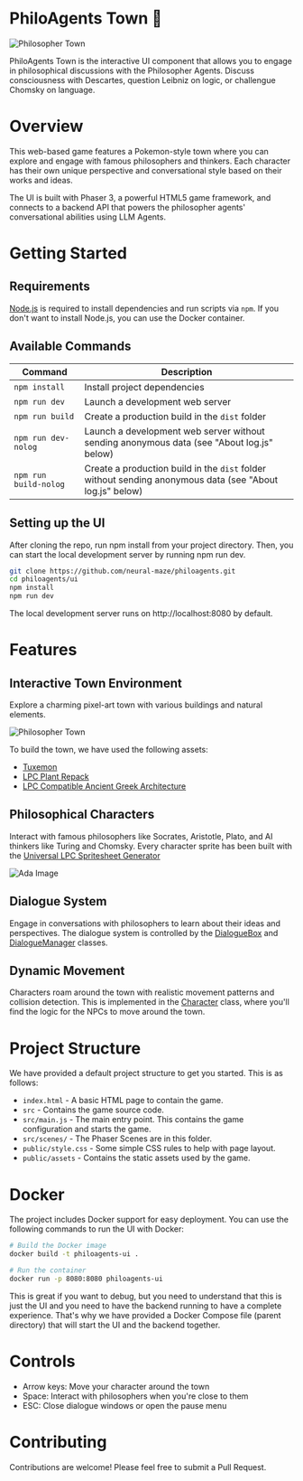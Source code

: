 # PhiloAgents Town 📖

![Philosopher Town](public/assets/game_screenshot.png)

PhiloAgents Town is the interactive UI component that allows you to engage in philosophical discussions with the Philosopher Agents. Discuss consciousness with Descartes, question Leibniz on logic, or challengue Chomsky on language.

# Overview

This web-based game features a Pokemon-style town where you can explore and engage with famous philosophers and thinkers. Each character has their own unique perspective and conversational style based on their works and ideas.

The UI is built with Phaser 3, a powerful HTML5 game framework, and connects to a backend API that powers the philosopher agents' conversational abilities using LLM Agents.

# Getting Started

## Requirements

[Node.js](https://nodejs.org) is required to install dependencies and run scripts via `npm`. If you don't want to install Node.js, you can use the Docker container.

## Available Commands

| Command               | Description                                                                                              |
| --------------------- | -------------------------------------------------------------------------------------------------------- |
| `npm install`         | Install project dependencies                                                                             |
| `npm run dev`         | Launch a development web server                                                                          |
| `npm run build`       | Create a production build in the `dist` folder                                                           |
| `npm run dev-nolog`   | Launch a development web server without sending anonymous data (see "About log.js" below)                |
| `npm run build-nolog` | Create a production build in the `dist` folder without sending anonymous data (see "About log.js" below) |

## Setting up the UI

After cloning the repo, run npm install from your project directory. Then, you can start the local development server by running npm run dev.

```bash
git clone https://github.com/neural-maze/philoagents.git
cd philoagents/ui
npm install
npm run dev
```

The local development server runs on http://localhost:8080 by default.

# Features

## Interactive Town Environment

Explore a charming pixel-art town with various buildings and natural elements.

![Philosopher Town](public/assets/philoagents_town.png)

To build the town, we have used the following assets:

- [Tuxemon](https://github.com/Tuxemon/Tuxemon)
- [LPC Plant Repack](https://opengameart.org/content/lpc-plant-repack)
- [LPC Compatible Ancient Greek Architecture](https://opengameart.org/content/lpc-compatible-ancient-greek-architecture)

## Philosophical Characters

Interact with famous philosophers like Socrates, Aristotle, Plato, and AI thinkers like Turing and Chomsky.
Every character sprite has been built with the [Universal LPC Spritesheet Generator](https://liberatedpixelcup.github.io/Universal-LPC-Spritesheet-Character-Generator/#?body=Body_color_light&head=Human_m)

![Ada Image](public/assets/sprite_image.png)

## Dialogue System

Engage in conversations with philosophers to learn about their ideas and perspectives. The dialogue system is controlled by the [DialogueBox](https://github.com/neural-maze/philoagents/blob/main/ui/src/scenes/DialogueBox.js) and [DialogueManager](https://github.com/neural-maze/philoagents/blob/main/ui/src/scenes/DialogueManager.js) classes.

## Dynamic Movement

Characters roam around the town with realistic movement patterns and collision detection. This is implemented in the [Character](https://github.com/neural-maze/philoagents/blob/main/ui/src/objects/Character.js) class, where you'll find the logic for the NPCs to move around the town.

# Project Structure

We have provided a default project structure to get you started. This is as follows:

- `index.html` - A basic HTML page to contain the game.
- `src` - Contains the game source code.
- `src/main.js` - The main entry point. This contains the game configuration and starts the game.
- `src/scenes/` - The Phaser Scenes are in this folder.
- `public/style.css` - Some simple CSS rules to help with page layout.
- `public/assets` - Contains the static assets used by the game.

# Docker

The project includes Docker support for easy deployment. You can use the following commands to run the UI with Docker:

```bash
# Build the Docker image
docker build -t philoagents-ui .

# Run the container
docker run -p 8080:8080 philoagents-ui
```

This is great if you want to debug, but you need to understand that this is just the UI and you need to have the backend running to have a complete experience. That's why we have provided a Docker Compose file (parent directory) that will start the UI and the backend together.

# Controls

- Arrow keys: Move your character around the town
- Space: Interact with philosophers when you're close to them
- ESC: Close dialogue windows or open the pause menu

# Contributing

Contributions are welcome! Please feel free to submit a Pull Request.
